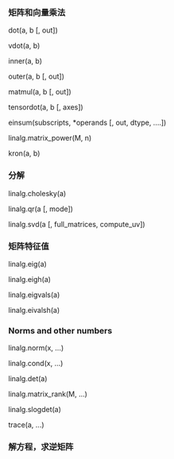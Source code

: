 ### 矩阵和向量乘法

dot\(a, b \[, out\]\)

vdot\(a, b\)

inner\(a, b\)

outer\(a, b \[, out\]\)

matmul\(a, b \[, out\]\)

tensordot\(a, b \[, axes\]\)

einsum\(subscripts, \*operands \[, out, dtype, ....\]\)

linalg.matrix\_power\(M, n\)

kron\(a, b\)

### 分解

linalg.cholesky\(a\)

linalg.qr\(a \[, mode\]\)

linalg.svd\(a \[, full\_matrices,  compute\_uv\]\)

### 矩阵特征值

linalg.eig\(a\)

linalg.eigh\(a\)

linalg.eigvals\(a\)

linalg.eivalsh\(a\)

### Norms and other numbers

linalg.norm\(x, ...\)

linalg.cond\(x, ...\)

linalg.det\(a\)

linalg.matrix\_rank\(M, ...\)

linalg.slogdet\(a\)

trace\(a, ...\)

### 解方程，求逆矩阵



